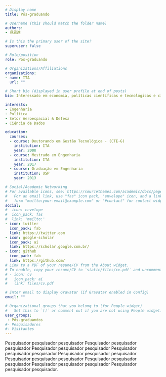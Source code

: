 ```yaml
---
# Display name
title: Pós-graduando 

# Username (this should match the folder name)
authors:
- 吳恩達

# Is this the primary user of the site?
superuser: false

# Role/position
role: Pós-graduando 

# Organizations/Affiliations
organizations:
- name: ITA
  url: ""

# Short bio (displayed in user profile at end of posts)
bio: Interessado em economia, políticas científicas e tecnológicas e ciência de dados.

interests:
- Engenharia
- Política
- Setor Aeroespacial & Defesa
- Ciência de Dados

education:
  courses:
  - course: Doutorando em Gestão Tecnológica - (CTE-G)
    institution: ITA
    year: 2000
  - course: Mestrado em Engenharia
    institution: ITA
    year: 2017
  - course: Graduação em Engenharia
    institution: USP
    year: 2013

# Social/Academic Networking
# For available icons, see: https://sourcethemes.com/academic/docs/page-builder/#icons
#   For an email link, use "fas" icon pack, "envelope" icon, and a link in the
#   form "mailto:your-email@example.com" or "#contact" for contact widget.
social:
#- icon: envelope
#  icon_pack: fas
#  link: 'mailto:'
- icon: twitter
  icon_pack: fab
  link: https://twitter.com
- icon: google-scholar
  icon_pack: ai
  link: https://scholar.google.com.br/
- icon: github
  icon_pack: fab
  link: https://github.com/
# Link to a PDF of your resume/CV from the About widget.
# To enable, copy your resume/CV to `static/files/cv.pdf` and uncomment the lines below.
# - icon: cv
#   icon_pack: ai
#   link: files/cv.pdf

# Enter email to display Gravatar (if Gravatar enabled in Config)
email: ""

# Organizational groups that you belong to (for People widget)
#   Set this to `[]` or comment out if you are not using People widget.
user_groups:
 - Pós-graduandos
#- Pesquisadores
#- Visitantes
---
```


Pesquisador pesquisador pesquisador Pesquisador pesquisador pesquisador Pesquisador pesquisador pesquisador Pesquisador pesquisador pesquisador Pesquisador pesquisador pesquisador Pesquisador pesquisador pesquisador Pesquisador pesquisador pesquisador Pesquisador pesquisador pesquisador Pesquisador pesquisador pesquisador.
